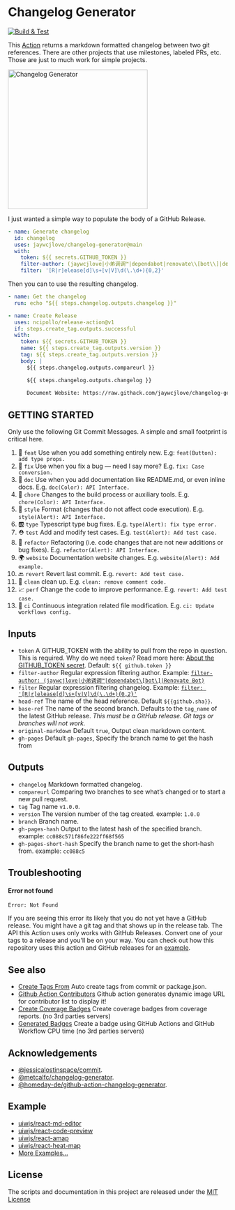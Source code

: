 Changelog Generator
===

[![Build & Test](https://github.com/jaywcjlove/changelog-generator/actions/workflows/changelog.yml/badge.svg)](https://github.com/jaywcjlove/changelog-generator/actions/workflows/changelog.yml)

This [Action](https://github.com/actions) returns a markdown formatted changelog between two git references. There are other projects that use milestones, labeled PRs, etc. Those are just to much work for simple projects.

<a target="__blank" href="https://github.com/jaywcjlove/changelog-generator/releases">
  <img src="https://user-images.githubusercontent.com/1680273/103605228-53636b80-4f4e-11eb-9fa3-c53e7358f645.png" height="320" alt="Changelog Generator" />
</a>

I just wanted a simple way to populate the body of a GitHub Release.


```yml
- name: Generate changelog
  id: changelog
  uses: jaywcjlove/changelog-generator@main
  with:
    token: ${{ secrets.GITHUB_TOKEN }}
    filter-author: (jaywcjlove|小弟调调™|dependabot|renovate\\[bot\\]|dependabot\\[bot\\]|Renovate Bot)
    filter: '[R|r]elease[d]\s+[v|V]\d(\.\d+){0,2}'
```

Then you can to use the resulting changelog.

```yml
- name: Get the changelog
  run: echo "${{ steps.changelog.outputs.changelog }}"

- name: Create Release
  uses: ncipollo/release-action@v1
  if: steps.create_tag.outputs.successful
  with:
    token: ${{ secrets.GITHUB_TOKEN }}
    name: ${{ steps.create_tag.outputs.version }}
    tag: ${{ steps.create_tag.outputs.version }}
    body: |
      ${{ steps.changelog.outputs.compareurl }}

      ${{ steps.changelog.outputs.changelog }}
      
      Document Website: https://raw.githack.com/jaywcjlove/changelog-generator/${{ steps.changelog.outputs.gh-pages-short-hash }}/index.html
```

## GETTING STARTED

Only use the following Git Commit Messages. A simple and small footprint is critical here.

1. 🌟 `feat` Use when you add something entirely new. E.g: `feat(Button): add type props.`
2. 🐞 `fix` Use when you fix a bug — need I say more? E.g. `fix: Case conversion.`
3. 📖 `doc` Use when you add documentation like README.md, or even inline docs. E.g. `doc(Color): API Interface.`
4. 💄 `chore` Changes to the build process or auxiliary tools. E.g. `chore(Color): API Interface.`
5. 🎨 `style` Format (changes that do not affect code execution). E.g. `style(Alert): API Interface.`
6. 🆎 `type` Typescript type bug fixes. E.g. `type(Alert): fix type error.`
7. ⛑ `test` Add and modify test cases. E.g. `test(Alert): Add test case.`
8. 🐝 `refactor` Refactoring (i.e. code changes that are not new additions or bug fixes). E.g. `refactor(Alert): API Interface.`
9. 🌍 `website` Documentation website changes. E.g. `website(Alert): Add example.`
10. 🔙 `revert` Revert last commit. E.g. `revert: Add test case.`
11. 💊 `clean` clean up. E.g. `clean: remove comment code.`
12. 📈 `perf` Change the code to improve performance. E.g. `revert: Add test case.`
13. 💢 `ci` Continuous integration related file modification. E.g. `ci: Update workflows config.`

## Inputs

- `token` A GITHUB_TOKEN with the ability to pull from the repo in question. This is required. Why do we need `token`? Read more here: [About the GITHUB_TOKEN secret](https://help.github.com/en/actions/automating-your-workflow-with-github-actions/authenticating-with-the-github_token#about-the-github_token-secret). Default: `${{ github.token }}`
- `filter-author` Regular expression filtering author. Example: [`filter-author: (jaywcjlove|小弟调调™|dependabot\[bot\]|Renovate Bot)`](https://github.com/jaywcjlove/changelog-generator/blob/f48f63cdb5f3c5d8b6499c6d96e3450ee7bdb9f5/.github/workflows/changelog.yml#L17)
- `filter` Regular expression filtering changelog. Example: [`filter: '[R|r]elease[d]\s+[v|V]\d(\.\d+){0,2}'`](https://github.com/jaywcjlove/changelog-generator/blob/b372394a4e7265d4041c479b4d1f515a9c21ec37/.github/workflows/release.yml#L21)
- `head-ref` The name of the head reference. Default `${{github.sha}}`.
- `base-ref` The name of the second branch. Defaults to the `tag_name` of the latest GitHub release. *This must be a GitHub release. Git tags or branches will not work.*
- `original-markdown` Default `true`, Output clean markdown content.
- `gh-pages` Default `gh-pages`, Specify the branch name to get the hash from

## Outputs

- `changelog` Markdown formatted changelog.
- `compareurl` Comparing two branches to see what’s changed or to start a new pull request.
- `tag` Tag name `v1.0.0`.
- `version` The version number of the tag created. example: `1.0.0`
- `branch` Branch name.
- `gh-pages-hash` Output to the latest hash of the specified branch. example: `cc088c571f86fe222ff68f565`
- `gh-pages-short-hash` Specify the branch name to get the short-hash from. example: `cc088c5`

## Troubleshooting

#### Error not found

```
Error: Not Found
```

If you are seeing this error its likely that you do not yet have a GitHub release. You might have a git tag and that shows up in the release tab. The
API this Action uses only works with GitHub Releases. Convert one of your tags to a release and you'll be on your way. You can check out how this
repository uses this action and GitHub releases for an [example](https://github.com/jaywcjlove/changelog-generator/blob/600f36ff605c63a74a264ab324247f0c392bf7a2/.github/workflows/changelog.yml#L12-L18).

## See also

- [Create Tags From](https://github.com/jaywcjlove/create-tag-action) Auto create tags from commit or package.json.
- [Github Action Contributors](https://github.com/jaywcjlove/github-action-contributors) Github action generates dynamic image URL for contributor list to display it!
- [Create Coverage Badges](https://github.com/jaywcjlove/coverage-badges-cli) Create coverage badges from coverage reports. (no 3rd parties servers)
- [Generated Badges](https://github.com/jaywcjlove/generated-badges) Create a badge using GitHub Actions and GitHub Workflow CPU time (no 3rd parties servers)

## Acknowledgements

- [@jessicalostinspace/commit](https://github.com/jessicalostinspace/commit-difference-action).
- [@metcalfc/changelog-generator](https://github.com/metcalfc/changelog-generator).
- [@homeday-de/github-action-changelog-generator](https://github.com/homeday-de/github-action-changelog-generator).

## Example

- [uiwjs/react-md-editor](https://github.com/uiwjs/react-md-editor/blob/e3293bca45bff08110ef5e9119d907db2ec95baa/.github/workflows/ci.yml#L30-L37)
- [uiwjs/react-code-preview](https://github.com/uiwjs/react-code-preview/blob/fb9829440a21fddbb57100db62ae113be3c01161/.github/workflows/ci.yml#L42-L50)
- [uiwjs/react-amap](https://github.com/uiwjs/react-amap/blob/550599511bdf42260580fad380c4c9741142e572/.github/workflows/ci.yml#L29-L36)
- [uiwjs/react-heat-map](https://github.com/uiwjs/react-heat-map/blob/f828826111dc6d79249fdd106648d835ae8e47ba/.github/workflows/ci.yml#L29-L36)
- [More Examples...](https://github.com/jaywcjlove/changelog-generator/network/dependents)

## License

The scripts and documentation in this project are released under the [MIT License](./LICENSE)
